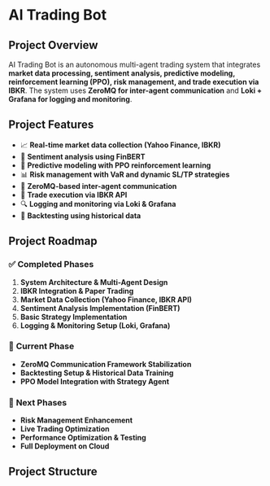 # AI Trading Bot

## **Project Overview**
AI Trading Bot is an autonomous multi-agent trading system that integrates **market data processing, sentiment analysis, predictive modeling, reinforcement learning (PPO), risk management, and trade execution via IBKR**. The system uses **ZeroMQ for inter-agent communication** and **Loki + Grafana for logging and monitoring**.

## **Project Features**
- 📈 **Real-time market data collection (Yahoo Finance, IBKR)**
- 📰 **Sentiment analysis using FinBERT**
- 🤖 **Predictive modeling with PPO reinforcement learning**
- 📊 **Risk management with VaR and dynamic SL/TP strategies**
- 🔄 **ZeroMQ-based inter-agent communication**
- 🏦 **Trade execution via IBKR API**
- 🔍 **Logging and monitoring via Loki & Grafana**
- 🎯 **Backtesting using historical data**

## **Project Roadmap**
### ✅ **Completed Phases**
1. **System Architecture & Multi-Agent Design**
2. **IBKR Integration & Paper Trading**
3. **Market Data Collection (Yahoo Finance, IBKR API)**
4. **Sentiment Analysis Implementation (FinBERT)**
5. **Basic Strategy Implementation**
6. **Logging & Monitoring Setup (Loki, Grafana)**

### 🔄 **Current Phase**
- **ZeroMQ Communication Framework Stabilization**
- **Backtesting Setup & Historical Data Training**
- **PPO Model Integration with Strategy Agent**

### 🚀 **Next Phases**
- **Risk Management Enhancement**
- **Live Trading Optimization**
- **Performance Optimization & Testing**
- **Full Deployment on Cloud**

## **Project Structure**
